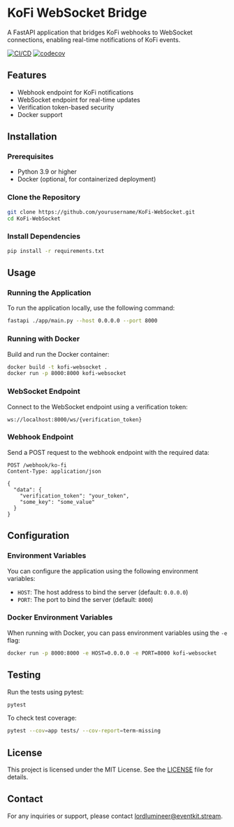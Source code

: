 # KoFi WebSocket Bridge

A FastAPI application that bridges KoFi webhooks to WebSocket connections, enabling real-time notifications of KoFi events.

[![CI/CD](https://github.com/EventKit-Stream/KoFi-WebSocket/actions/workflows/ci-cd.yml/badge.svg?branch=master)](https://github.com/EventKit-Stream/KoFi-WebSocket/actions/workflows/ci-cd.yml)
[![codecov](https://codecov.io/github/EventKit-Stream/KoFi-WebSocket/branch/master/graph/badge.svg?token=A3V8YRDFNA)](https://codecov.io/github/EventKit-Stream/KoFi-WebSocket)

## Features

- Webhook endpoint for KoFi notifications
- WebSocket endpoint for real-time updates
- Verification token-based security
- Docker support

## Installation

### Prerequisites

- Python 3.9 or higher
- Docker (optional, for containerized deployment)

### Clone the Repository

```sh
git clone https://github.com/yourusername/KoFi-WebSocket.git
cd KoFi-WebSocket
```

### Install Dependencies

```sh
pip install -r requirements.txt
```

## Usage

### Running the Application

To run the application locally, use the following command:

```sh
fastapi ./app/main.py --host 0.0.0.0 --port 8000
```

### Running with Docker

Build and run the Docker container:

```sh
docker build -t kofi-websocket .
docker run -p 8000:8000 kofi-websocket
```

### WebSocket Endpoint

Connect to the WebSocket endpoint using a verification token:

```http
ws://localhost:8000/ws/{verification_token}
```

### Webhook Endpoint

Send a POST request to the webhook endpoint with the required data:

```http
POST /webhook/ko-fi
Content-Type: application/json

{
  "data": {
    "verification_token": "your_token",
    "some_key": "some_value"
  }
}
```

## Configuration

### Environment Variables

You can configure the application using the following environment variables:

- `HOST`: The host address to bind the server (default: `0.0.0.0`)
- `PORT`: The port to bind the server (default: `8000`)

### Docker Environment Variables

When running with Docker, you can pass environment variables using the `-e` flag:

```sh
docker run -p 8000:8000 -e HOST=0.0.0.0 -e PORT=8000 kofi-websocket
```

## Testing

Run the tests using pytest:

```sh
pytest
```

To check test coverage:

```sh
pytest --cov=app tests/ --cov-report=term-missing
```

## License

This project is licensed under the MIT License. See the [LICENSE](LICENSE) file for details.

## Contact

For any inquiries or support, please contact [lordlumineer@eventkit.stream](mailto:lordlumineer@eventkit.stream).
